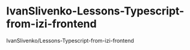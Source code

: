 # IvanSlivenko-Lessons-Typescript-from-izi-frontend
IvanSlivenko/Lessons-Typescript-from-izi-frontend
